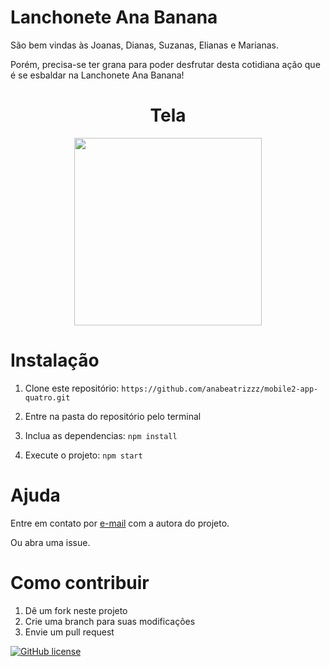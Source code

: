 # Lanchonete Ana Banana
São bem vindas às Joanas, Dianas, Suzanas, Elianas e Marianas.

Porém, precisa-se ter grana para poder desfrutar desta cotidiana ação que é se esbaldar na Lanchonete Ana Banana!

<h1 align="center">Tela</h1>
<p align="center">
  <img width="300" src="https://i.ibb.co/wKg4kGB/In-Shot-20201008-181826950.gif" />
</p>

# Instalação
1. Clone este repositório: `https://github.com/anabeatrizzz/mobile2-app-quatro.git`

2. Entre na pasta do repositório pelo terminal

3. Inclua as dependencias: `npm install`

4. Execute o projeto: `npm start`

# Ajuda
Entre em contato por <a href="mailto:anabeatriz.augusto06@yahoo.com">e-mail</a> com a autora do projeto.

Ou abra uma issue.

# Como contribuir
1. Dê um fork neste projeto
2. Crie uma branch para suas modificações
3. Envie um pull request

[![GitHub license](https://img.shields.io/github/license/anabeatrizzz/mobile2-app-quatro?style=for-the-badge)](https://github.com/anabeatrizzz/mobile2-app-quatro/blob/main/COPYING)
